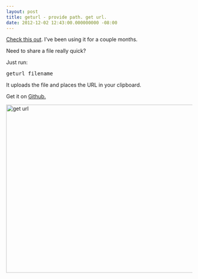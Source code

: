 ```yaml
---
layout: post
title: geturl - provide path. get url.
date: 2012-12-02 12:43:00.000000000 -08:00
---
```

<p><a href="https://github.com/uams/geturl">Check this out</a>. I&#8217;ve been using it for a couple months.</p>
<p>Need to share a file really quick?</p>
<p>Just run:</p>
<pre>geturl filename</pre>
<p>It uploads the file and places the URL in your clipboard.</p>
<p>Get it on <a href="https://github.com/uams/geturl">Github.</a></p>
<p><img alt="get url" height="454" src="https://dl.dropbox.com/u/18216283/blog/getURL.jpg" width="733" /></p>
